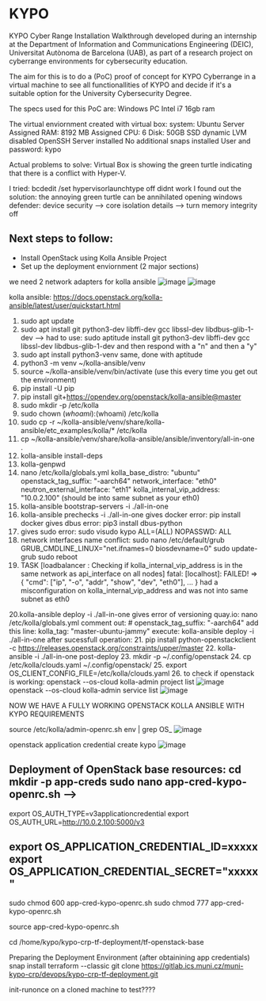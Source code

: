 # KYPO
KYPO Cyber Range Installation Walkthrough developed during an internship at the Department of Information and Communications Engineering (DEIC), Universitat Autònoma de Barcelona (UAB), as part of a research project on cyberrange environments for cybersecurity education.

The aim for this is to do a (PoC) proof of concept for KYPO Cyberrange in a virtual machine to see all functionallities of KYPO and decide if it's a suitable option for the University Cybersecurity Degree.

The specs used for this PoC are:
Windows PC
Intel i7
16gb ram

The virtual enviornment created with virtual box:
system: Ubuntu Server
Assigned RAM: 8192 MB
Assigned CPU: 6
Disk: 50GB SSD dynamic
LVM disabled
OpenSSH Server installed
No additional snaps installed
User and password: kypo


Actual problems to solve:
Virtual Box is showing the green turtle indicating that there is a conflict with Hyper-V.

I tried: bcdedit /set hypervisorlaunchtype off
didnt work
I found out the solution: the annoying green turtle can be annihilated opening windows defender: device security --> core isolation details --> turn memory integrity off



## Next steps to follow:
- Install OpenStack using Kolla Ansible Project
- Set up the deployment enviornment (2 major sections)

we need 2 network adapters for kolla ansible
![image](https://github.com/user-attachments/assets/bacc3110-f485-44ab-861e-060f44fcd7f6)
![image](https://github.com/user-attachments/assets/2cf1c853-5349-4282-8983-bdfc8407ef4e)

kolla ansible:
https://docs.openstack.org/kolla-ansible/latest/user/quickstart.html
1. sudo apt update
2. sudo apt install git python3-dev libffi-dev gcc libssl-dev libdbus-glib-1-dev --> had to use: sudo aptitude install git python3-dev libffi-dev gcc libssl-dev libdbus-glib-1-dev and then respond with a "n" and then a "y"
3. sudo apt install python3-venv same, done with aptitude
4. python3 -m venv ~/kolla-ansible/venv
5. source ~/kolla-ansible/venv/bin/activate (use this every time you get out the environment)
6. pip install -U pip
7. pip install git+https://opendev.org/openstack/kolla-ansible@master
8. sudo mkdir -p /etc/kolla
9. sudo chown $(whoami):$(whoami) /etc/kolla
10. sudo cp -r ~/kolla-ansible/venv/share/kolla-ansible/etc_examples/kolla/* /etc/kolla
11. cp ~/kolla-ansible/venv/share/kolla-ansible/ansible/inventory/all-in-one .
12. kolla-ansible install-deps
13. kolla-genpwd
14. nano /etc/kolla/globals.yml
    kolla_base_distro: "ubuntu"
    openstack_tag_suffix: "-aarch64"
    network_interface: "eth0"
    neutron_external_interface: "eth1"
    kolla_internal_vip_address: "10.0.2.100" (should be into same subnet as your eth0)
15. kolla-ansible bootstrap-servers -i ./all-in-one
16. kolla-ansible prechecks -i ./all-in-one
gives docker error:
pip install docker
gives dbus error:
pip3 install dbus-python
17. gives sudo error: sudo visudo
kypo ALL=(ALL) NOPASSWD: ALL
18. network interfaces name conflict:
sudo nano /etc/default/grub
GRUB_CMDLINE_LINUX="net.ifnames=0 biosdevname=0"
sudo update-grub
sudo reboot
19. TASK [loadbalancer : Checking if kolla_internal_vip_address is in the same network as api_interface on all nodes]
fatal: [localhost]: FAILED! => {
  "cmd": ["ip", "-o", "addr", "show", "dev", "eth0"],
  ...
}
had a misconfiguration on  kolla_internal_vip_address and was not into same subnet as eth0

20.kolla-ansible deploy -i ./all-in-one
gives error of versioning quay.io:
nano /etc/kolla/globals.yml
comment out: # openstack_tag_suffix: "-aarch64"
add this line: kolla_tag: "master-ubuntu-jammy"
execute: kolla-ansible deploy -i ./all-in-one
after sucessfull operation:
21. pip install python-openstackclient -c https://releases.openstack.org/constraints/upper/master
22. kolla-ansible -i ./all-in-one post-deploy
23. mkdir -p ~/.config/openstack
24. cp /etc/kolla/clouds.yaml ~/.config/openstack/
25. export OS_CLIENT_CONFIG_FILE=/etc/kolla/clouds.yaml
26. to check if openstack is working: 
openstack --os-cloud kolla-admin project list
![image](https://github.com/user-attachments/assets/33861ac5-4b71-4043-91c2-52114b125ffc)
openstack --os-cloud kolla-admin service list
![image](https://github.com/user-attachments/assets/3f12f36c-ea15-4a71-8b28-80ad02e7eb95)

NOW WE HAVE A FULLY WORKING OPENSTACK KOLLA ANSIBLE WITH KYPO REQUIREMENTS



source /etc/kolla/admin-openrc.sh
env | grep OS_
![image](https://github.com/user-attachments/assets/7545fbf1-6e29-4471-9dc1-97471838f4b4)

openstack application credential create kypo
![image](https://github.com/user-attachments/assets/5072e657-534e-423d-8557-6d28a97bdb31)


Deployment of OpenStack base resources:
cd
mkdir -p app-creds
sudo nano app-cred-kypo-openrc.sh -->
---
export OS_AUTH_TYPE=v3applicationcredential
export OS_AUTH_URL=http://10.0.2.100:5000/v3

export OS_APPLICATION_CREDENTIAL_ID=xxxxx
export OS_APPLICATION_CREDENTIAL_SECRET="xxxxx"
---

sudo chmod 600 app-cred-kypo-openrc.sh
sudo chmod 777 app-cred-kypo-openrc.sh

source app-cred-kypo-openrc.sh

cd /home/kypo/kypo-crp-tf-deployment/tf-openstack-base



Preparing the Deployment Environment (after obtainining app credentials)
snap install terraform --classic
git clone https://gitlab.ics.muni.cz/muni-kypo-crp/devops/kypo-crp-tf-deployment.git




init-runonce on a cloned machine to test????








